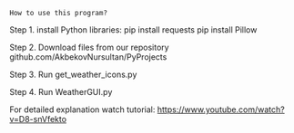     How to use this program?

Step 1. 
install Python libraries:
   pip install requests
pip install Pillow

Step 2.
Download files from our repository
github.com/AkbekovNursultan/PyProjects

Step 3. 
Run get_weather_icons.py

Step 4. 
Run WeatherGUI.py

For detailed explanation watch tutorial:
https://www.youtube.com/watch?v=D8-snVfekto